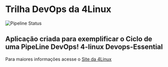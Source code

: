 # Trilha DevOps da 4Linux

<!-- Altere a Flag abaixo com sua URL do seu usuário do Github -->

![Pipeline Status](https://github.com/ThiagoLange/DevOpsLab-HelloWorld/actions/workflows/pipeline.yml/badge.svg) 


## Aplicação criada para exemplificar o Ciclo de uma PipeLine DevOps! 4-linux Devops-Essential


Para maiores informações acesse o [Site da 4Linux](https://www.4linux.com.br/cursos/devops)
